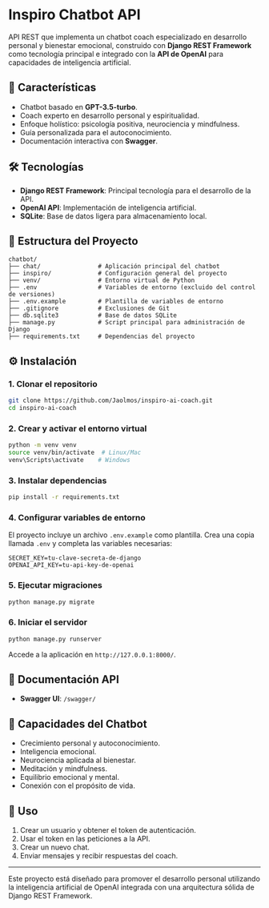 # Inspiro Chatbot API

API REST que implementa un chatbot coach especializado en desarrollo personal y bienestar emocional, construido con **Django REST Framework** como tecnología principal e integrado con la **API de OpenAI** para capacidades de inteligencia artificial.

## 🚀 Características

- Chatbot basado en **GPT-3.5-turbo**.
- Coach experto en desarrollo personal y espiritualidad.
- Enfoque holístico: psicología positiva, neurociencia y mindfulness.
- Guía personalizada para el autoconocimiento.
- Documentación interactiva con **Swagger**.

## 🛠️ Tecnologías

- **Django REST Framework**: Principal tecnología para el desarrollo de la API.
- **OpenAI API**: Implementación de inteligencia artificial.
- **SQLite**: Base de datos ligera para almacenamiento local.

## 📂 Estructura del Proyecto

```
chatbot/
├── chat/                # Aplicación principal del chatbot
├── inspiro/             # Configuración general del proyecto
├── venv/                # Entorno virtual de Python
├── .env                 # Variables de entorno (excluido del control de versiones)
├── .env.example         # Plantilla de variables de entorno
├── .gitignore           # Exclusiones de Git
├── db.sqlite3           # Base de datos SQLite
├── manage.py            # Script principal para administración de Django
├── requirements.txt     # Dependencias del proyecto
```

## ⚙️ Instalación

### 1. Clonar el repositorio
```bash
git clone https://github.com/Jaolmos/inspiro-ai-coach.git
cd inspiro-ai-coach
```

### 2. Crear y activar el entorno virtual
```bash
python -m venv venv
source venv/bin/activate  # Linux/Mac
venv\Scripts\activate    # Windows
```

### 3. Instalar dependencias
```bash
pip install -r requirements.txt
```

### 4. Configurar variables de entorno
El proyecto incluye un archivo `.env.example` como plantilla. Crea una copia llamada `.env` y completa las variables necesarias:

```env
SECRET_KEY=tu-clave-secreta-de-django
OPENAI_API_KEY=tu-api-key-de-openai
```

### 5. Ejecutar migraciones
```bash
python manage.py migrate
```

### 6. Iniciar el servidor
```bash
python manage.py runserver
```

Accede a la aplicación en `http://127.0.0.1:8000/`.

## 📖 Documentación API

- **Swagger UI**: `/swagger/`

## 🤖 Capacidades del Chatbot

- Crecimiento personal y autoconocimiento.
- Inteligencia emocional.
- Neurociencia aplicada al bienestar.
- Meditación y mindfulness.
- Equilibrio emocional y mental.
- Conexión con el propósito de vida.

## 🔧 Uso

1. Crear un usuario y obtener el token de autenticación.
2. Usar el token en las peticiones a la API.
3. Crear un nuevo chat.
4. Enviar mensajes y recibir respuestas del coach.

---

Este proyecto está diseñado para promover el desarrollo personal utilizando la inteligencia artificial de OpenAI integrada con una arquitectura sólida de Django REST Framework.
